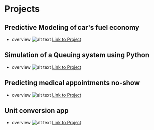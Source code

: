 # Projects
## Predictive Modeling of car's fuel economy
- overview
![alt text](image.jpg)
[Link to Project](https://github.com/miguelrizzog96/Regression_Predictive_Model)
## Simulation of a Queuing system using Python
- overview
![alt text](https://user-images.githubusercontent.com/69512046/94444662-8c808880-0174-11eb-8706-e05c9b4b7eed.JPG)
[Link to Project](https://github.com/miguelrizzog96/Queue_Simulation_Python)
## Predicting medical appointments no-show
- overview
![alt text](image.jpg)
[Link to Project](https://github.com/miguelrizzog96/Appointment_NoShow_classifier)
## Unit conversion app
- overview
![alt text](https://user-images.githubusercontent.com/69512046/99093977-94bc4800-25a9-11eb-84ab-df4a47409014.JPG)
[Link to Project](https://github.com/miguelrizzog96/Unit_Converter)
